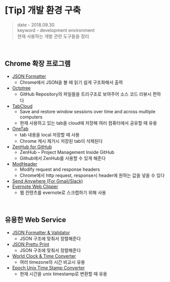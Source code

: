 # [Tip] 개발 환경 구축
> date - 2018.09.30  
> keyword - development environment  
> 현재 사용하는 개발 관련 도구들을 정리  

<br>

## Chrome 확장 프로그램
* [JSON Formatter](https://chrome.google.com/webstore/detail/json-formatter/bcjindcccaagfpapjjmafapmmgkkhgoa)
  * Chrome에서 JSON을 볼 때 읽기 쉽게 구조화해서 출력
* [Octotree](https://chrome.google.com/webstore/detail/octotree/bkhaagjahfmjljalopjnoealnfndnagc)
  * GitHub Repository의 파일들을 트리구조로 보여주어 소스 코드 리뷰시 편하다
* [TabCloud](https://chrome.google.com/webstore/detail/tabcloud/npecfdijgoblfcgagoijgmgejmcpnhof)
  * Save and restore window sessions over time and across multiple computers
  * 현재 사용하고 있는 tab을 cloud에 저장해 여러 컴퓨터에서 공유할 때 유용
* [OneTab](https://chrome.google.com/webstore/detail/onetab/chphlpgkkbolifaimnlloiipkdnihall)
  * tab 내용을 local 저장할 때 사용
  * Chrome 캐시 제거시 저장된 tab이 삭제된다
* [ZenHub for GitHub](https://chrome.google.com/webstore/detail/zenhub-for-github/ogcgkffhplmphkaahpmffcafajaocjbd)
  * ZenHub – Project Management Inside GitHub
  * Github에서 ZenHub를 사용할 수 있게 해준다
* [ModHeader](https://chrome.google.com/webstore/detail/modheader/idgpnmonknjnojddfkpgkljpfnnfcklj)
  * Modify request and response headers
  * Chrome에서 http request, response시 header에 원하는 값을 넣을 수 있다
* [Send Anywhere (For Gmail/Slack)](https://chrome.google.com/webstore/detail/send-anywhere-for-gmailsl/amjmjholfoknokffkiolahocokcaecnc)
* [Evernote Web Clipper](https://chrome.google.com/webstore/detail/evernote-web-clipper/pioclpoplcdbaefihamjohnefbikjilc)
  * 웹 컨텐츠를 evernote로 스크랩하기 위해 사용

<br>

## 유용한 Web Service
* [JSON Formatter & Validator](https://jsonformatter.curiousconcept.com/)
  * JSON 구조에 맞춰서 정렬해준다
* [JSON Pretty Print](http://jsonprettyprint.com/)
  * JSON 구조에 맞춰서 정렬해준다
* [World Clock & Time Converter](https://www.worldtimebuddy.com/)
  * 여러 timezone의 시간 비교시 유용
* [Epoch Unix Time Stamp Converter](https://www.unixtimestamp.com/)
  * 현재 시간을 unix timestamp로 변환할 때 유용
